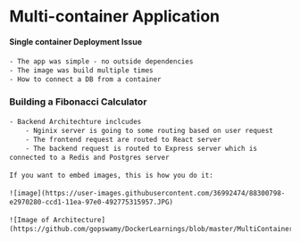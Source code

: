 # Multi-container Application

#### Single container Deployment Issue
    - The app was simple - no outside dependencies
    - The image was build multiple times
    - How to connect a DB from a container

### Building a Fibonacci Calculator

    - Backend Architechture inclcudes
        - Nginix server is going to some routing based on user request
        - The frontend request are routed to React server
        - The backend request is routed to Express server which is connected to a Redis and Postgres server

    If you want to embed images, this is how you do it:
    
    ![image](https://user-images.githubusercontent.com/36992474/88300798-e2970280-ccd1-11ea-97e0-492775315957.JPG)

    ![Image of Architecture](https://github.com/gopswamy/DockerLearnings/blob/master/MultiContainer/image.JPG)
